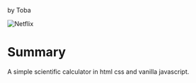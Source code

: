 by Toba

![Netflix](https://i.ibb.co/GCxFKm0/calc.png)


# Summary

A simple scientific calculator in html css and vanilla javascript.

